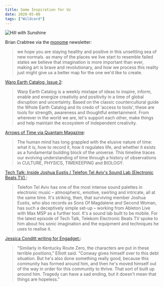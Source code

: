 ```yaml
---
title: Some Inspiration for Us
date: 2020-05-08
tags: ["Wildcard"]
---
```


![Hill with Sunshine](/images/some-inspiration-for-us.jpg)

Brian Crabtree via the [monome](https://monome.org) newsletter:

> we hope you are staying healthy and positive in this unsettling sea of new normals. as many of the places we live start to resemble failed states we believe that imagination is more important than ever, making art is brave and revolutionary, and how we process this reality just might give us a better map for the one we'd like to create.

[Warp Earth Catalog, Issue 2](https://mailchi.mp/warprecords/warp-earth-catalog-02):

> Warp Earth Catalog is a weekly mixtape of ideas to inspire, inform, enable and energize creativity and positivity in a time of global disruption and uncertainty. Based on the classic countercultural guide the Whole Earth Catalog and its credo of ‘access to tools', these are tools for strength, awareness and thoughtful entertainment. From wherever in the world we are, let's support each other, make things and help maintain the ecosystem of independent creativity.

[Arrows of Time via Quantam Magazine](https://www.quantamagazine.org/what-is-time-a-history-of-physics-biology-clocks-and-culture-20200504/):

> The human mind has long grappled with the elusive nature of time: what it is, how to record it, how it regulates life, and whether it exists as a fundamental building block of the universe. This timeline traces our evolving understanding of time through a history of observations in CULTURE, PHYSICS, TIMEKEEPING and BIOLOGY.

[Tech Talk: Inside Joshua Eustis / Telefon Tel Aviv's Sound Lab (Electronic Beats TV)
](https://www.youtube.com/watch?v=z5Jv7hzUdTs):

> Telefon Tel Aviv has one of the most intense sound palettes in electronic music – atmospheric, emotive, swirling and intricate, all at the same time. It's striking, then, that surviving member Joshua Eustis, who also records as Sons Of Magdalene and Second Woman, has such a deceptively simple set-up – working from Ableton Live with Max MSP as a further tool. It's a sound lab built to be mobile. For the latest episode of Tech Talk, Telekom Electronic Beats TV spoke to him about his sonic imagination and the equipment and techniques he uses to realise it.

[Jessica Conditt writing for Engadget:](https://www.engadget.com/2020-01-27-kentucky-route-zero-act-v-review-tv-edition-interview.html):

> "Similarly in Kentucky Route Zero, the characters are put in these terrible positions," Elliott said. "Conway gives himself over to this debt situation. But he's also done something really good, because this community has formed around him, and then he's moved himself out of the way in order for this community to thrive. That sort of built up around him. Tragedy can have a sad ending, but it doesn't mean that things are hopeless."
